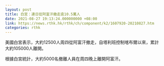 ```yaml
---
layout: post
title: 白宮：連日從阿富汗撤走逾10.5萬人
date: 2021-08-27 19:13:24.000000000 +08:00
link: https://news.rthk.hk/rthk/ch/component/k2/1607920-20210827.htm
categories: rthk
---
```


美國白宮表示，大約12500人周四從阿富汗撤走，自塔利班控制喀布爾以來，累計大約105000人離開。

根據白宮統計，大約5000名撤離人員在周四晚上離開阿富汗。
